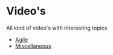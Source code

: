 # Video's

All kind of video's with interesting topics

* [Agile](agile.md)
* [Miscellaneous](miscellaneous.md)



